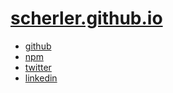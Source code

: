 # [scherler.github.io](http://scherler.github.io/)

- [github](https://github.com/scherler)
- [npm](https://www.npmjs.com/~scherler)
- [twitter](https://twitter.com/thorScherler)
- [linkedin](https://es.linkedin.com/in/thorstenscherler)
